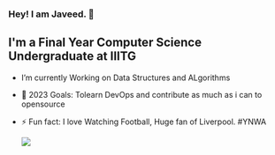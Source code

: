### Hey! I am Javeed. 👋

## I'm a Final Year Computer Science Undergraduate at IIITG
-  I’m currently Working on Data Structures and ALgorithms
- 🥅 2023 Goals: Tolearn DevOps and contribute as much as i can to opensource
- ⚡ Fun fact: I love Watching Football, Huge fan of Liverpool. #YNWA


  <img align="left" src="https://github-readme-stats.vercel.app/api?username=JaveedYara72&theme=default&show_icons=true" />
<!--  [Javeed's GitHub stats](https://github-readme-stats.vercel.app/api?username=JaveedYara72&theme=default&show_icons=true) -->


